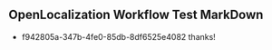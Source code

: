 ## OpenLocalization Workflow Test MarkDown
* f942805a-347b-4fe0-85db-8df6525e4082 thanks!

<!--HONumber=Jul16_HO3-->


